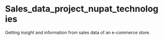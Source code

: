# Sales_data_project_nupat_technologies
Getting insight and information from sales data of an e-commerce store.
